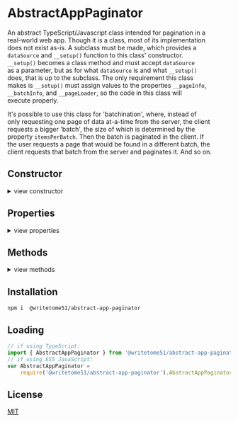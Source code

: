 # AbstractAppPaginator

 An abstract TypeScript/Javascript class intended for pagination in a  
 real-world web app.  Though it is a class, most of its implementation  
 does not exist as-is.  A subclass must be made, which provides a  
 `dataSource` and `__setup()` function to this class' constructor.  
 `__setup()` becomes a class method and must accept `dataSource`  
 as a parameter, but as for what `dataSource` is and what `__setup()`  
 does, that is up to the subclass.  The only requirement this class  
 makes is `__setup()` must assign values to the properties `__pageInfo`,  
 `__batchInfo`, and `__pageLoader`, so the code in this class will  
 execute properly.

 It's possible to use this class for 'batchination', where, instead of  
 only requesting one page of data at-a-time from the server, the client  
 requests a bigger 'batch', the size of which is determined by the  
 property `itemsPerBatch`.  Then the batch is paginated in the client.  If  
 the user requests a page that would be found in a different batch, the  
 client requests that batch from the server and paginates it.  And so on.


## Constructor
<details>
<summary>view constructor</summary>

```ts
constructor(
    dataSource,
    private __setup: (dataSource) => void
)
```
</details>


## Properties
<details>
<summary>view properties</summary>

```ts
itemsPerBatch: number
    // Total number of items the app can have loaded in memory.  Set this to 
    // highest number that does not negatively affect app performance.

itemsPerPage: number

currentPageNumber: number
    // Setting this automatically updates this.currentPage

currentPage: any[] // read-only
    // All items in the current page.

totalPages: number // read-only
```

## Private Properties you must know about
```ts
// These 3 properties must be assigned values inside `this.__setup()` 
// (see constructor).

__pageInfo: { itemsPerPage: number, totalPages: number }

__batchInfo: { itemsPerBatch: number }

__pageLoader: {

    loadPage: (pageNumber) => void,

    forceLoadPage: (pageNumber) => void,
        // Must load `pageNumber` all over again, even if that page is already 
        // currently loaded.

    loadedPage: any[]
        // All items in the loaded page.
}
```
</details>


## Methods
<details>
<summary>view methods</summary>

```ts
reset() : void
    // force-loads page 1.
    // Intended to be called after the order of the dataset changes (like 
    // after sorting), or after the total number of items changes (like after 
    // a search).
```
</details>


## Installation

`npm i  @writetome51/abstract-app-paginator`

## Loading
```ts
// if using TypeScript:
import { AbstractAppPaginator } from '@writetome51/abstract-app-paginator';
// if using ES5 JavaScript:
var AbstractAppPaginator = 
    require('@writetome51/abstract-app-paginator').AbstractAppPaginator;
```

## License
[MIT](https://choosealicense.com/licenses/mit/)
